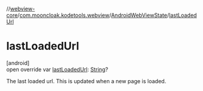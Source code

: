 //[webview-core](../../../index.md)/[com.mooncloak.kodetools.webview](../index.md)/[AndroidWebViewState](index.md)/[lastLoadedUrl](last-loaded-url.md)

# lastLoadedUrl

[android]\
open override var [lastLoadedUrl](last-loaded-url.md): [String](https://kotlinlang.org/api/latest/jvm/stdlib/kotlin/-string/index.html)?

The last loaded url. This is updated when a new page is loaded.
